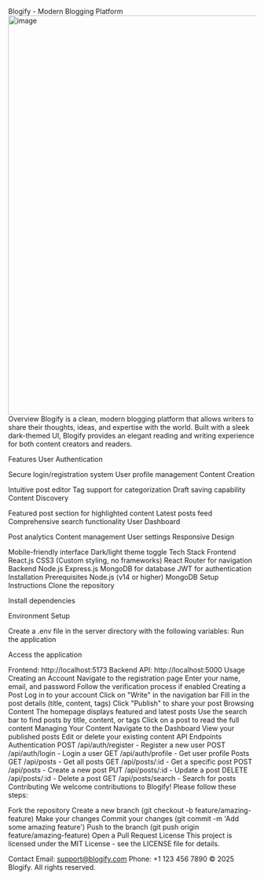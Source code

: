 Blogify - Modern Blogging Platform
<img width="1339" height="813" alt="image" src="https://github.com/user-attachments/assets/7092fad8-3f5e-4fb3-a455-e953b9c5e210" />
Overview
Blogify is a clean, modern blogging platform that allows writers to share their thoughts, ideas, and expertise with the world. Built with a sleek dark-themed UI, Blogify provides an elegant reading and writing experience for both content creators and readers.

Features
User Authentication

Secure login/registration system
User profile management
Content Creation

Intuitive post editor
Tag support for categorization
Draft saving capability
Content Discovery

Featured post section for highlighted content
Latest posts feed
Comprehensive search functionality
User Dashboard

Post analytics
Content management
User settings
Responsive Design

Mobile-friendly interface
Dark/light theme toggle
Tech Stack
Frontend
React.js
CSS3 (Custom styling, no frameworks)
React Router for navigation
Backend
Node.js
Express.js
MongoDB for database
JWT for authentication
Installation
Prerequisites
Node.js (v14 or higher)
MongoDB
Setup Instructions
Clone the repository

Install dependencies

Environment Setup

Create a .env file in the server directory with the following variables:
Run the application

Access the application

Frontend: http://localhost:5173
Backend API: http://localhost:5000
Usage
Creating an Account
Navigate to the registration page
Enter your name, email, and password
Follow the verification process if enabled
Creating a Post
Log in to your account
Click on "Write" in the navigation bar
Fill in the post details (title, content, tags)
Click "Publish" to share your post
Browsing Content
The homepage displays featured and latest posts
Use the search bar to find posts by title, content, or tags
Click on a post to read the full content
Managing Your Content
Navigate to the Dashboard
View your published posts
Edit or delete your existing content
API Endpoints
Authentication
POST /api/auth/register - Register a new user
POST /api/auth/login - Login a user
GET /api/auth/profile - Get user profile
Posts
GET /api/posts - Get all posts
GET /api/posts/:id - Get a specific post
POST /api/posts - Create a new post
PUT /api/posts/:id - Update a post
DELETE /api/posts/:id - Delete a post
GET /api/posts/search - Search for posts
Contributing
We welcome contributions to Blogify! Please follow these steps:

Fork the repository
Create a new branch (git checkout -b feature/amazing-feature)
Make your changes
Commit your changes (git commit -m 'Add some amazing feature')
Push to the branch (git push origin feature/amazing-feature)
Open a Pull Request
License
This project is licensed under the MIT License - see the LICENSE file for details.

Contact
Email: support@blogify.com
Phone: +1 123 456 7890
© 2025 Blogify. All rights reserved.
